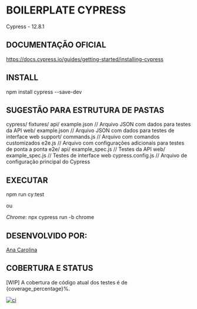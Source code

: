 # BOILERPLATE CYPRESS

Cypress - 12.8.1

## DOCUMENTAÇÃO OFICIAL

https://docs.cypress.io/guides/getting-started/installing-cypress 

## INSTALL

npm install cypress --save-dev

## SUGESTÃO PARA ESTRUTURA DE PASTAS

cypress/
  fixtures/
    api/
      example.json     // Arquivo JSON com dados para testes da API
    web/
      example.json     // Arquivo JSON com dados para testes de interface web
  support/
    commands.js        // Arquivo com comandos customizados
    e2e.js             // Arquivo com configurações adicionais para testes de ponta a ponta
  e2e/
    api/
      example_spec.js  // Testes da API
    web/
      example_spec.js  // Testes de interface web
  cypress.config.js    // Arquivo de configuração principal do Cypress


## EXECUTAR

npm run cy:test

ou

*Chrome:* npx cypress run -b chrome

## DESENVOLVIDO POR:
[Ana Carolina](https://github.com/AnacAntunes/)

## COBERTURA E STATUS

[WIP] A cobertura de código atual dos testes é de {coverage_percentage}%.

[![ci](https://github.com/AnacAntunes/cypress_initial/actions/workflows/ci.yml/badge.svg)](https://github.com/AnacAntunes/cypress_initial/actions/workflows/ci.yml)